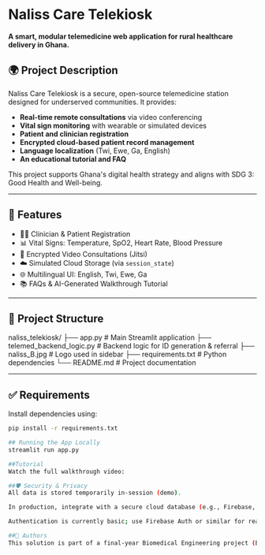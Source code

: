 # Naliss Care Telekiosk

**A smart, modular telemedicine web application for rural healthcare delivery in Ghana.**

## 🌍 Project Description

Naliss Care Telekiosk is a secure, open-source telemedicine station designed for underserved communities. It provides:

- **Real-time remote consultations** via video conferencing
- **Vital sign monitoring** with wearable or simulated devices
- **Patient and clinician registration**
- **Encrypted cloud-based patient record management**
- **Language localization** (Twi, Ewe, Ga, English)
- **An educational tutorial and FAQ**

This project supports Ghana's digital health strategy and aligns with SDG 3: Good Health and Well-being.

---

## 🚀 Features

- 🧑‍⚕️ Clinician & Patient Registration
- 📊 Vital Signs: Temperature, SpO2, Heart Rate, Blood Pressure
- 🎥 Encrypted Video Consultations (Jitsi)
- ☁️ Simulated Cloud Storage (via `session_state`)
- 🌐 Multilingual UI: English, Twi, Ewe, Ga
- 📚 FAQs & AI-Generated Walkthrough Tutorial

---

## 📁 Project Structure

naliss_telekiosk/
├── app.py # Main Streamlit application
├── telemed_backend_logic.py # Backend logic for ID generation & referral
├── naliss_B.jpg # Logo used in sidebar
├── requirements.txt # Python dependencies
└── README.md # Project documentation


---

## ✅ Requirements

Install dependencies using:

```bash
pip install -r requirements.txt

## Running the App Locally
streamlit run app.py

##Tutorial
Watch the full walkthrough video:

##🛡️ Security & Privacy
All data is stored temporarily in-session (demo).

In production, integrate with a secure cloud database (e.g., Firebase, Supabase).

Authentication is currently basic; use Firebase Auth or similar for real apps.

##🤝 Authors
This solution is part of a final-year Biomedical Engineering project (BMEN416 - University of Ghana).

